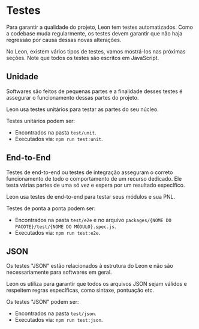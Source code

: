 # Testes

Para garantir a qualidade do projeto, Leon tem testes automatizados. Como a codebase muda regularmente, os testes devem garantir que não haja regressão por causa dessas novas alterações.

No Leon, existem vários tipos de testes, vamos mostrá-los nas próximas seções. Note que todos os testes são escritos em JavaScript.

## Unidade

Softwares são feitos de pequenas partes e a finalidade desses testes é assegurar o funcionamento dessas partes do projeto.

Leon usa testes unitários para testar as partes do seu núcleo.

Testes unitários podem ser:
- Encontrados na pasta `test/unit`.
- Executados via: `npm run test:unit`.

## End-to-End

Testes de end-to-end ou testes de integração asseguram o correto funcionamento de todo o comportamento de um recurso dedicado. Ele testa várias partes de uma só vez e espera por um resultado específico.

Leon usa testes de end-to-end para testar seus módulos e sua PNL.

Testes de ponta a ponta podem ser:
- Encontrados na pasta `test/e2e` e no arquivo `packages/{NOME DO PACOTE}/test/{NOME DO MÓDULO}.spec.js`.
- Executados via: `npm run test:e2e`.

## JSON

Os testes "JSON" estão relacionados à estrutura do Leon e não são necessariamente para softwares em geral.

Leon os utiliza para garantir que todos os arquivos JSON sejam válidos e respeitem regras específicas, como sintaxe, pontuação etc.

Os testes "JSON" podem ser:
- Encontrados na pasta `test/json`.
- Executados via: `npm run test:json`.
